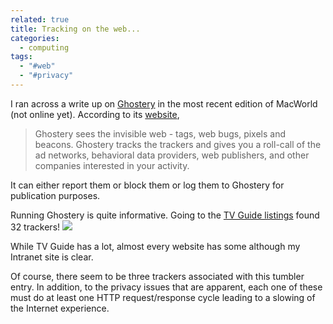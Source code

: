 ```yaml
---
related: true
title: Tracking on the web...
categories:
  - computing
tags:
  - "#web"
  - "#privacy"
---
```

I ran across a write up on [Ghostery][1] in the most recent edition of
MacWorld (not online yet). According to its [website][1],

> Ghostery sees the invisible web - tags, web bugs, pixels and beacons.
Ghostery tracks the trackers and gives you a roll-call of the ad networks,
behavioral data providers, web publishers, and other companies interested in
your activity.

It can either report them or block them or log them to Ghostery for
publication purposes.

Running Ghostery is quite informative. Going to the [TV Guide listings][2]
found 32 trackers! ![][3]

While TV Guide has a lot, almost every website has some although my Intranet
site is clear.

Of course, there seem to be three trackers associated with this tumbler entry.
In addition, to the privacy issues that are apparent, each one of these must
do at least one HTTP request/response cycle leading to a slowing of the
Internet experience.

[1]: http://www.ghostery.com/
[2]: http://www.tvguide.com/Listings/
[3]: http://media.tumblr.com/tumblr_lns12fkj101qz4fcv.png

